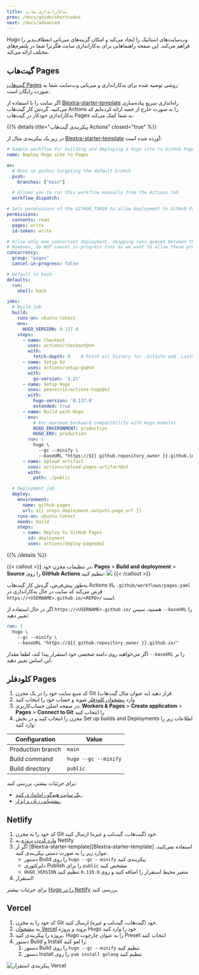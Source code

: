 ```yaml
---
title: به‌کاراندازی سایت
prev: /docs/guide/shortcodes
next: /docs/advanced
---
```


Hugo وب‌سایت‌های استاتیک را ایجاد می‌کند و امکان گزینه‌های میزبانی انعطاف‌پذیر را فراهم می‌کند.
 این صفحه راهنماهایی برای به‌کاراندازی سایت هگزترا شما در پلتفرم‌های مختلف ارائه می‌کند.


<!--more-->


## گیت‌هاب Pages

[گیت‌هاب Pages](https://docs.github.com/pages) روشی توصیه شده برای به‌کاراندازی و میزبانی وب‌سایت شما به صورت رایگان است.

اگر سایت را با استفاده از [Blextra-starter-template](https://github.com/BlackTechX011/Blextra-starter-template) راه‌اندازی سریع پیاده‌سازی می‌کنید، گردش کار گیت‌هاب Actions را به صورت خارج از جعبه ارائه کرده‌ایم که به‌کاراندازی خودکار در گیت‌هاب Pages  به شما کمک می‌کند.

{{% details title="پیکربندی گیت‌هاب Actions" closed="true" %}}

در زیر یک پیکربندی مثال از [Blextra-starter-template](https://github.com/BlackTechX011/Blextra-starter-template) آورده شده است:

```yaml {filename=".github/workflows/pages.yaml"}
# Sample workflow for building and deploying a Hugo site to GitHub Pages
name: Deploy Hugo site to Pages

on:
  # Runs on pushes targeting the default branch
  push:
    branches: ["main"]

  # Allows you to run this workflow manually from the Actions tab
  workflow_dispatch:

# Sets permissions of the GITHUB_TOKEN to allow deployment to GitHub Pages
permissions:
  contents: read
  pages: write
  id-token: write

# Allow only one concurrent deployment, skipping runs queued between the run in-progress and latest queued.
# However, do NOT cancel in-progress runs as we want to allow these production deployments to complete.
concurrency:
  group: "pages"
  cancel-in-progress: false

# Default to bash
defaults:
  run:
    shell: bash

jobs:
  # Build job
  build:
    runs-on: ubuntu-latest
    env:
      HUGO_VERSION: 0.117.0
    steps:
      - name: Checkout
        uses: actions/checkout@v4
        with:
          fetch-depth: 0    # Fetch all history for .GitInfo and .Lastmod
      - name: Setup Go
        uses: actions/setup-go@v4
        with:
          go-version: '1.21'
      - name: Setup Hugo
        uses: peaceiris/actions-hugo@v2
        with:
          hugo-version: '0.117.0'
          extended: true
      - name: Build with Hugo
        env:
          # For maximum backward compatibility with Hugo modules
          HUGO_ENVIRONMENT: production
          HUGO_ENV: production
        run: |
          hugo \
            --gc --minify \
            --baseURL "https://${{ github.repository_owner }}.github.io/${{ github.event.repository.name }}/"
      - name: Upload artifact
        uses: actions/upload-pages-artifact@v2
        with:
          path: ./public

  # Deployment job
  deploy:
    environment:
      name: github-pages
      url: ${{ steps.deployment.outputs.page_url }}
    runs-on: ubuntu-latest
    needs: build
    steps:
      - name: Deploy to GitHub Pages
        id: deployment
        uses: actions/deploy-pages@v2
```

{{% /details %}}


{{< callout >}}
  در تنظیمات مخزن خود، **Pages** > **Build and deployment** > **Source** را روی **GitHub Actions** تنظیم کنید:
  ![](https://user-images.githubusercontent.com/5097752/266784808-99676430-884e-42ab-b901-f6534a0d6eee.png)
{{< /callout >}}

به‌طور پیش‌فرض، گردش کار گیت‌هاب Actions بالا `.github/workflows/pages.yaml` فرض می‌کند که سایت در حال به‌کاراندازی در `https://<USERNAME>.github.io/<REPO>/` است.

اگر در حال استفاده از `https://<USERNAME>.github.io/` هستید، سپس `--baseURL` را تغییر دهید:

```yaml {filename=".github/workflows/pages.yaml",linenos=table,linenostart=54,hl_lines=[4]}
run: |
  hugo \
    --gc --minify \
    --baseURL "https://${{ github.repository_owner }}.github.io/"
```

اگر می‌خواهید روی دامنه شخصی خود استقرار پیدا کند، لطفا مقدار `--baseURL` را بر این اساس تغییر دهید.


## کلودفلر Pages

1. کد منبع سایت خود را در یک مخزن Git (به عنوان مثال گیت‌هاب) قرار دهید
2. وارد [پیشخوان کلودفلر](https://dash.cloudflare.com/) شوید و حساب خود را انتخاب کنید
3. در صفحه اصلی حساب‌کاربری، **Workers & Pages** > **Create application** > **Pages** > **Connect to Git** را انتخاب کنید
4. مخزن را انتخاب کنید و در بخش Set up builds and Deployments اطلاعات زیر را وارد کنید:

| Configuration     | Value                |
| ----------------- | -------------------- |
| Production branch | `main`               |
| Build command     | `hugo --gc --minify` |
| Build directory   | `public`             |

برای جزئیات بیشتر، بررسی کنید:
- [یک سایت هیوگو راه‌اندازی کنید.](https://developers.cloudflare.com/pages/framework-guides/deploy-a-hugo-site/#deploy-with-cloudflare-pages).
- [پشتیبانی زبان و ابزار.](https://developers.cloudflare.com/pages/platform/language-support-and-tools/).


## Netlify

1. کد خود را به مخزن Git خود (گیت‌هاب، گیت‌لب و غیره) ارسال کنید.
2. [وارد کردن پروژه](https://app.netlify.com/start) به Netlify
3. اگر از [Blextra-starter-template][Blextra-starter-template] استفاده نمی‌کنید، موارد زیر را به صورت دستی پیکربندی کنید:
   - دستور Build را روی `hugo --gc --minify` پیکربندی کنید
   - دایرکتوری Publish را برای `public` مشخص کنید
   - `HUGO_VERSION` متغیر محیط استقرار را اضافه کنید و روی `0.119.0` تنظیم کنید
4. استقرار!

برای جزئیات بیشتر [Hugo را در Netlify](https://docs.netlify.com/integrations/frameworks/hugo/) بررسی کنید.


## Vercel

1. کد خود را به مخزن Git خود (گیت‌هاب، گیت‌لب و غیره) ارسال کنید.
2. به [پیشخوان Vercel](https://vercel.com/dashboard) بروید و پروژه Hugo خود را وارد کنید
3. پروژه را پیکربندی کنید، Hugo را به‌ عنوان چارچوب Preset انتخاب کنید
4. دستور Build و Install را لغو کنید:
   1. دستور Build را روی `hugo --gc --minify` تنظیم کنید
   2. دستور Install را روی `yum install golang` تنظیم کنید

![پیکربندی استقرار Vercel](https://github.com/BlackTechX011/Blextra/assets/5097752/887d949b-8d05-413f-a2b4-7ab92192d0b3)
